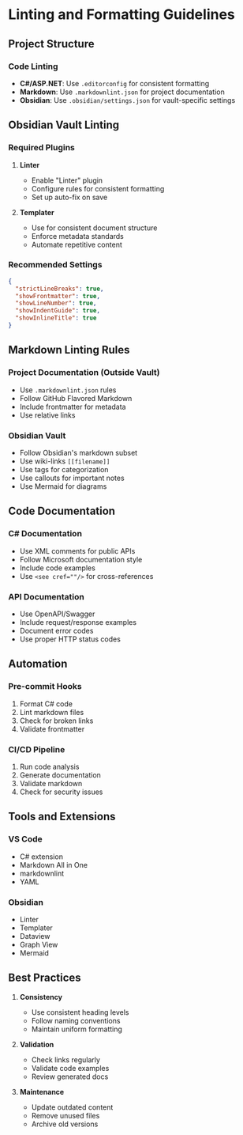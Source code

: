 # Linting and Formatting Guidelines

## Project Structure

### Code Linting
- **C#/ASP.NET**: Use `.editorconfig` for consistent formatting
- **Markdown**: Use `.markdownlint.json` for project documentation
- **Obsidian**: Use `.obsidian/settings.json` for vault-specific settings

## Obsidian Vault Linting

### Required Plugins
1. **Linter**
   - Enable "Linter" plugin
   - Configure rules for consistent formatting
   - Set up auto-fix on save

2. **Templater**
   - Use for consistent document structure
   - Enforce metadata standards
   - Automate repetitive content

### Recommended Settings
```json
{
  "strictLineBreaks": true,
  "showFrontmatter": true,
  "showLineNumber": true,
  "showIndentGuide": true,
  "showInlineTitle": true
}
```

## Markdown Linting Rules

### Project Documentation (Outside Vault)
- Use `.markdownlint.json` rules
- Follow GitHub Flavored Markdown
- Include frontmatter for metadata
- Use relative links

### Obsidian Vault
- Follow Obsidian's markdown subset
- Use wiki-links `[[filename]]`
- Use tags for categorization
- Use callouts for important notes
- Use Mermaid for diagrams

## Code Documentation

### C# Documentation
- Use XML comments for public APIs
- Follow Microsoft documentation style
- Include code examples
- Use `<see cref=""/>` for cross-references

### API Documentation
- Use OpenAPI/Swagger
- Include request/response examples
- Document error codes
- Use proper HTTP status codes

## Automation

### Pre-commit Hooks
1. Format C# code
2. Lint markdown files
3. Check for broken links
4. Validate frontmatter

### CI/CD Pipeline
1. Run code analysis
2. Generate documentation
3. Validate markdown
4. Check for security issues

## Tools and Extensions

### VS Code
- C# extension
- Markdown All in One
- markdownlint
- YAML

### Obsidian
- Linter
- Templater
- Dataview
- Graph View
- Mermaid

## Best Practices

1. **Consistency**
   - Use consistent heading levels
   - Follow naming conventions
   - Maintain uniform formatting

2. **Validation**
   - Check links regularly
   - Validate code examples
   - Review generated docs

3. **Maintenance**
   - Update outdated content
   - Remove unused files
   - Archive old versions 